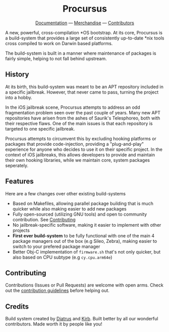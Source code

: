 <p align="center">
    <h1 align="center">Procursus</h1>
    <p align="center">
        <a href="https://github.com/ProcursusTeam/Procursus/wiki">Documentation</a> —
        <a href="https://procursus.creator-spring.com/">Merchandise</a> —
        <a href="https://github.com/ProcursusTeam/Procursus/graphs/contributors">Contributors</a>
    </p>
</p>

A new, powerful, cross-compilation *OS bootstrap. At its core, Procursus is a build-system that provides a large set of consistently up-to-date *nix tools cross compiled to work on Darwin based platforms.

The build-system is built in a manner where maintenance of packages is fairly simple, helping to not fall behind upstream.

## History
At its birth, this build-system was meant to be an APT repository included in a specific jailbreak. However, that never came to pass, turning the project into a hobby.

In the iOS jailbreak scene, Procursus attempts to address an odd fragmentation problem seen over the past couple of years. Many new APT repositories have arisen from the ashes of Saurik's Telesphoreo, both with their respective flaws. One of the main issues is that each repository is targeted to one specific jailbreak.

Procursus attempts to circumvent this by excluding hooking platforms or packages that provide code-injection, providing a "plug-and-play" experience for anyone who decides to use it on their specific project. In the context of iOS jailbreaks, this allows developers to provide and maintain their own hooking libraries, while we maintain core, system packages seperately.

## Features
Here are a few changes over other existing build-systems
- Based on Makefiles, allowing parallel package building that is much quicker while also making easier to add new packages
- Fully open-sourced (utilizing GNU tools) and open to community contribution. See [Contributing](#Contributing)
- No jailbreak-specific software, making it easier to implement with other projects
- **First ever build-system** to be fully functional with one of the main 4 package managers out of the box (e.g Sileo, Zebra), making easier to switch to your prefered package manager
- Better Obj-C implementation of ``firmware.sh`` that's not only quicker, but also based on CPU subtype (e.g ``cy.cpu.arm64e``)

## Contributing
Contributions (Issues or Pull Requests) are welcome with open arms. Check out the [contribution guidelines](./CONTRIBUTING.md) before helping out.

## Credits
Build system created by [Diatrus](https://twitter.com/Diatrus) and [Kirb](https://twitter.com/hbkirb). Built better by all our wonderful contributors. Made worth it by people like you!
